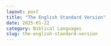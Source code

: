 ```yaml
---
layout: post
title: "The English Standard Version"
date: 2025-01-22
category: Biblical Languages
slug: the-english-standard-version
---
```



